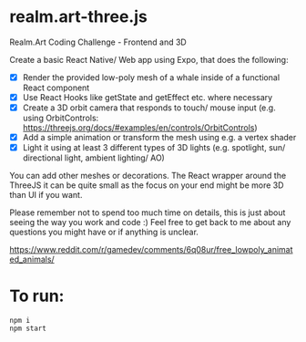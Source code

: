 # realm.art-three.js

Realm.Art Coding Challenge - Frontend and 3D

Create a basic React Native/ Web app using Expo, that does the following:

- [x] Render the provided low-poly mesh of a whale inside of a functional React component
- [x] Use React Hooks like getState and getEffect etc. where necessary
- [x] Create a 3D orbit camera that responds to touch/ mouse input (e.g. using OrbitControls: https://threejs.org/docs/#examples/en/controls/OrbitControls)
- [x] Add a simple animation or transform the mesh using e.g. a vertex shader
- [x] Light it using at least 3 different types of 3D lights (e.g. spotlight, sun/ directional light, ambient lighting/ AO)

You can add other meshes or decorations. The React wrapper around the ThreeJS it can be quite small as the focus on your end might be more 3D than UI if you want.

Please remember not to spend too much time on details, this is just about seeing the way you work and code :) Feel free to get back to me about any questions you might have or if anything is unclear.

https://www.reddit.com/r/gamedev/comments/6q08ur/free_lowpoly_animated_animals/


# To run:

```
npm i
npm start
```

